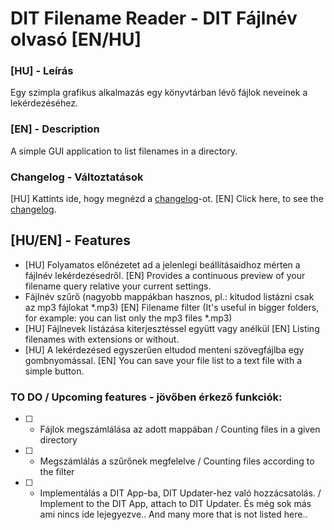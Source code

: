 # DIT Filename Reader - DIT Fájlnév olvasó [EN/HU]
### [HU] - Leírás
Egy szimpla grafikus alkalmazás egy könyvtárban lévő fájlok neveinek a lekérdezéséhez.
### [EN] - Description
A simple GUI application to list filenames in a directory.
### Changelog - Változtatások
[HU] Kattints ide, hogy megnézd a [changelog](https://github.com/LabodiDavid/DIT_FileNameReader/blob/master/Changelog.md)-ot.
[EN] Click here, to see the [changelog](https://github.com/LabodiDavid/DIT_FileNameReader/blob/master/Changelog.md).
## [HU/EN] - Features
 - [HU] Folyamatos előnézetet ad a jelenlegi beállításaidhoz mérten a fájlnév lekérdezésedről.
 [EN] Provides a continuous preview of your filename query relative your current settings.
 - Fájlnév szűrő (nagyobb mappákban hasznos, pl.: kitudod listázni csak az mp3 fájlokat *.mp3)
 [EN] Filename filter (It's useful in bigger folders, for example: you can list only the mp3 files *.mp3) 
- [HU] Fájlnevek listázása kiterjesztéssel együtt vagy anélkül
 [EN] Listing filenames with extensions or without.
- [HU] A lekérdezésed egyszerűen eltudod menteni szövegfájlba egy gombnyomással.
[EN] You can save your file list to a text file with a simple button.

### TO DO / Upcoming features - jövőben érkező funkciók:
- [ ] - Fájlok megszámlálása az adott mappában / Counting files in a given directory
- [ ] - Megszámlálás a szűrőnek megfelelve / Counting files according to the filter
- [ ] - Implementálás a DIT App-ba, DIT Updater-hez való hozzácsatolás. / Implement to the DIT App, attach to DIT Updater.
És még sok más ami nincs ide lejegyezve.. And many more that is not listed here..